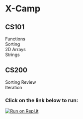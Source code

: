 # X-Camp
## CS101
Functions    
Sorting    
2D Arrays    
Strings    
## CS200
Sorting Review    
Iteration    
### Click on the link below to run:
[![Run on Repl.it](https://repl.it/badge/github/dantheking-crypto/X-Camp)](https://repl.it/github/dantheking-crypto/X-Camp)
